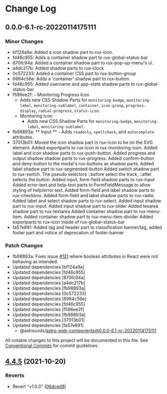 # Change Log

## 0.0.0-6.1-rc-20220114175111

### Minor Changes

- bf124a9a: Added a icon shadow part to rux-icon.
- fd46c955: Adds a container shadow part to rux-global-status-bar
- 870fc94a: Added a container shadow part to rux-pop-up-menu's ul.
- a4dc217b: Added shadow parts to rux-clock
- 0c572233: Added a container CSS part to rux-button-group
- 6984c56e: Adds a 'container' shadow part to rux-button
- fd46c955: Added username and app-state shadow parts to rux-global-status-bar
- f596ee2f: - Monitoring Progress Icon
  - Adds new CSS Shadow Parts for `monitoring-badge`, `monitoring-label`, `monitoring-sublabel`, `container`, `icon-group`, `progress-display`, `radial-progress`, `status-icon`.
  - Monitoring Icon
    - Adds new CSS Shadow Parts for `monitoring-badge`, `monitoring-label`, `monitoring-sublabel`.
- fb98893a: ** Input ** - Adds `readonly`, `spellcheck`, and `autocomplete` attributes.
- 37013b01: Moved the icon shadow part in rux-icon to be on the SVG element.
  Added exportparts to rux-icon in rux-monitoring-icon.
  Added label and icon shadow parts to rux-push-button.
  Added progress and output shadow shadow parts to rux-progress.
  Added confirm-button and deny-button to the modal's rux-buttons as shadow parts.
  Added label shadow part to rux-segmented-button
  Added switch shadow part to rux-switch. The pseudo selectors ::before select the track, ::after selects the button.
  Added input, form-field shadow parts to rux-input
  Added error-text and help-text parts to FormFieldMessage to allow styling of help/error text.
  Added form-field and label shadow parts to rux-checkbox.
  Added form-field and label shadow parts to rux-radio.
  Added label and select shadow parts to rux-select.
  Added input shadow part to rux-input.
  Added input shadow part to rux-slider
  Added texarea shadow part to rux-textarea
  Added container shadow part to rux-menu-item.
  Added container shadow part to rux-menu-item-divider
  Added exportparts to rux-icon inside of rux-global-status-bar
- fa57e891: Added tag and header part to classification banner/tag, added footer part and notice of deprecation of footer-banner

### Patch Changes

- fb98893a: Fixes issue [#121](https://github.com/RocketCommunicationsInc/astro/issues/121) where boolean attributes in React were not behaving as intended.
- Updated dependencies [bf124a9a]
- Updated dependencies [fd46c955]
- Updated dependencies [870fc94a]
- Updated dependencies [a4dc217b]
- Updated dependencies [fb98893a]
- Updated dependencies [0c572233]
- Updated dependencies [6984c56e]
- Updated dependencies [fd46c955]
- Updated dependencies [f596ee2f]
- Updated dependencies [fb98893a]
- Updated dependencies [37013b01]
- Updated dependencies [fa57e891]
  - @astrouxds/astro-web-components@0.0.0-6.1-rc-20220114175111

All notable changes to this project will be documented in this file.
See [Conventional Commits](https://conventionalcommits.org) for commit guidelines.

## [4.4.5](https://github.com/RocketCommunicationsInc/astro/compare/v1.0.0...v4.4.5) (2021-10-20)

### Reverts

- Revert "v1.0.0" ([06dced8](https://github.com/RocketCommunicationsInc/astro/commit/06dced8207a425c9d778cf6bb6fedd6c96aadbb7))
